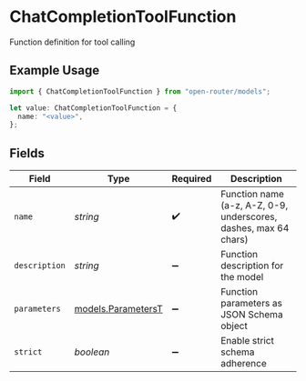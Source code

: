 # ChatCompletionToolFunction

Function definition for tool calling

## Example Usage

```typescript
import { ChatCompletionToolFunction } from "open-router/models";

let value: ChatCompletionToolFunction = {
  name: "<value>",
};
```

## Fields

| Field                                                            | Type                                                             | Required                                                         | Description                                                      |
| ---------------------------------------------------------------- | ---------------------------------------------------------------- | ---------------------------------------------------------------- | ---------------------------------------------------------------- |
| `name`                                                           | *string*                                                         | :heavy_check_mark:                                               | Function name (a-z, A-Z, 0-9, underscores, dashes, max 64 chars) |
| `description`                                                    | *string*                                                         | :heavy_minus_sign:                                               | Function description for the model                               |
| `parameters`                                                     | [models.ParametersT](../models/parameterst.md)                   | :heavy_minus_sign:                                               | Function parameters as JSON Schema object                        |
| `strict`                                                         | *boolean*                                                        | :heavy_minus_sign:                                               | Enable strict schema adherence                                   |